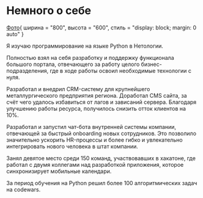 # Немного о себе

[Фото](portret01.jpg){ ширина = "800", высота = "600", стиль = "display: block; margin: 0 auto" }

Я изучаю программирование на языке Python в Нетологии.

Полностью взял на себя разработку и поддержку функционала большого портала, отвечающего за работу целого бизнес-подразделения, где в ходе работы освоил необходимые технологии с нуля.

Разработал и внедрил CRM-систему для крупнейшего металлургического предприятия региона.
Доработал CMS сайта, за счёт чего удалось избавиться от лагов и зависаний сервера. Благодаря улучшению работы ресурса, получилось снизить отток клиентов на 10%.

Разработал и запустил чат-бота внутренней системы компании, отвечающей за быстрый onboarding новых сотрудников. Это позволило значительно ускорить HR-процессы и более гибко и увлекательно интегрировать нового человека в штат компании.

Занял девятое место среди 150 команд, участвовавших в хакатоне, где работал с двумя коллегами над разработкой приложения, которое синхронизирует мобильные календари.

За период обучения на Python решил более 100 алгоритмических задач на codewars.

